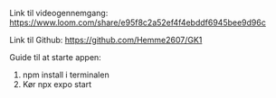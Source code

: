 Link til videogennemgang: https://www.loom.com/share/e95f8c2a52ef4f4ebddf6945bee9d96c


Link til Github: https://github.com/Hemme2607/GK1


Guide til at starte appen:
1. npm install i terminalen
2. Kør npx expo start
